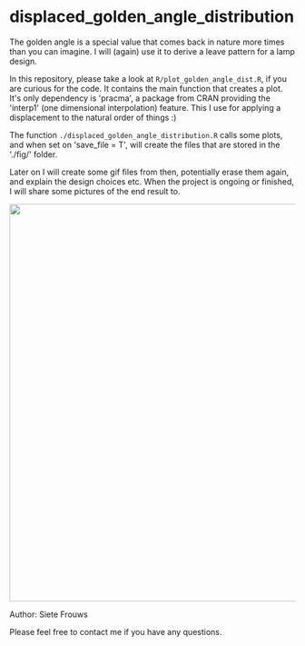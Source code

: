 # displaced_golden_angle_distribution
The golden angle is a special value that comes back in nature more times than you can imagine. I will (again) use it to derive a leave pattern for a lamp design.

In this repository, please take a look at `R/plot_golden_angle_dist.R`, if you are curious for the code.
It contains the main function that creates a plot.
It's only dependency is 'pracma', a package from CRAN providing the 'interp1' (one dimensional interpolation) feature. This I use for applying a displacement to the natural order of things :)

The function `./displaced_golden_angle_distribution.R` calls some plots, and when set on 'save_file = T', will create the files that are stored in the './fig/' folder.

Later on I will create some gif files from then, potentially erase them again, and explain the design choices etc.
When the project is ongoing or finished, I will share some pictures of the end result to.

<img src="fig/leaves explained.gif" width="700">

Author: Siete Frouws

Please feel free to contact me if you have any questions.
